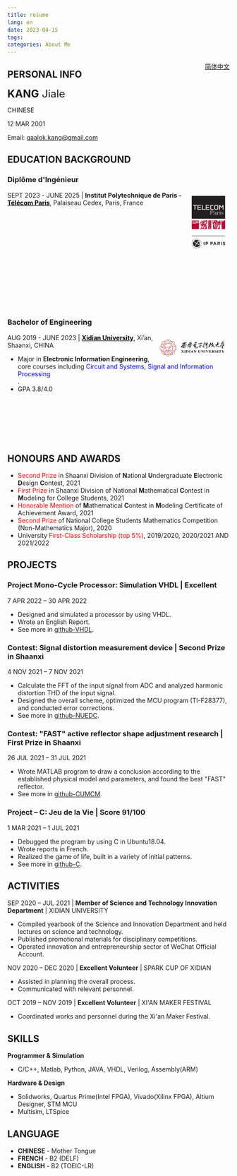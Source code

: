 ```yaml
---
title: resume
lang: en
date: 2023-04-15
tags:
categories: About Me
---
```


<a style="float:right" class="btn btn-info" href="{% post_path '简历' %}">简体中文</a>

## PERSONAL INFO

<font size="5"><b>KANG</b> Jiale</font>

CHINESE

12 MAR 2001

Email: <a href="mailto:kanngjle@gmail.com">gaalok.kang@gmail.com</a>

## EDUCATION BACKGROUND

<div style="height: 600px;">
<div style="height: 300px; width:100%;">
<h3>Diplôme d'Ingénieur</h3>  
<a href="https://www.telecom-paris.fr/"><img src="/../../../../images/telecom_paris_logo.png" style="width:15%;float:right; margin:10px;"></a>
<p style="font-style:normal; margin-top:10px;">
    SEPT 2023 - JUNE 2025 | <strong>Institut Polytechnique de Paris - <a href="https://www.telecom-paris.fr/" style="color: black">Télécom Paris</a></strong>, Palaiseau Cedex, Paris, France
    <!-- <ul>
        <li>专业为<strong>电子信息工程</strong>，核心专业课包括<span style="color:blue;">电路与系统、信号处理、数字电路、模拟电路、ARM处理器</span>等。</li>
        <li>GPA 3.8/4.0</li>
    </ul> -->
</p>
</div>
<div style="height: 300px; width:100%;">
<h3>Bachelor of Engineering</h3>
<a href="https://www.xidian.edu.cn/"><img src="/../../../../images/xidian_logo.jpg" style="width:30%;float:right; margin:10px;"></a>
<p style="font-style:normal; margin-top:10px;">
    AUG 2019 - JUNE 2023 | <strong><a href="https://www.xidian.edu.cn/" style="color: black">Xidian University</a></strong>, Xi’an, Shaanxi, CHINA
    <ul>
        <li>Major in <strong>Electronic Information Engineering</strong>, core courses including <span style="color:blue;">Circuit and Systems, Signal and Information Processing</span></li>.
        <li>GPA 3.8/4.0</li>
    </ul>
</p>
</div>
</div>


## HONOURS AND AWARDS

- <span style="color:red;">Second Prize</span> in Shaanxi Division of **N**ational **U**ndergraduate **E**lectronic **D**esign **C**ontest, 2021
- <span style="color:red;">First Prize</span> in Shaanxi Division of National **M**athematical **C**ontest in **M**odeling for College Students, 2021
- <span style="color:red;">Honorable Mention</span> of **M**athematical **C**ontest in **M**odeling Certificate of Achievement Award, 2021
- <span style="color:red;">Second Prize</span> of National College Students Mathematics Competition (Non-Mathematics Major), 2020
- University <span style="color:red;">First-Class Scholarship (top 5%)</span>, 2019/2020, 2020/2021 AND 2021/2022

## PROJECTS

### Project Mono-Cycle Processor: Simulation VHDL | Excellent
7 APR 2022 – 30 APR 2022

- Designed and simulated a processor by using VHDL.
- Wrote an English Report.
- See more in [github-VHDL](https://github.com/kjle/VHDL-2022-Spring).

### Contest: Signal distortion measurement device | Second Prize in Shaanxi
4 NOV 2021 – 7 NOV 2021

- Calculate the FFT of the input signal from ADC and analyzed harmonic distortion THD of the input signal.
- Designed the overall scheme, optimized the MCU program (TI-F28377), and conducted error corrections.
- See more in [github-NUEDC](https://github.com/kjle/2021-NUEDC-A).

### Contest: "FAST" active reflector shape adjustment research | First Prize in Shaanxi
26 JUL 2021 – 31 JUL 2021

- Wrote MATLAB program to draw a conclusion according to the established physical model and parameters, and found the best "FAST" reflector.
- See more in [github-CUMCM](https://github.com/kjle/2021-CUMCM-A).

### Project – C: Jeu de la Vie | Score 91/100
1 MAR 2021 – 1 JUL 2021

- Debugged the program by using C in Ubuntu18.04.
- Wrote reports in French.
- Realized the game of life, built in a variety of initial patterns.
- See more in [github-C](https://github.com/kjle/Project-C-2021-Spring).

## ACTIVITIES

SEP 2020 – JUL 2021 | **Member of Science and Technology Innovation Department** | XIDIAN UNIVERSITY

- Compiled yearbook of the Science and Innovation Department and held lectures on science and technology.
- Published promotional materials for disciplinary competitions.
- Operated innovation and entrepreneurship sector of WeChat Official Account.

NOV 2020 – DEC 2020 | **Excellent Volunteer** | SPARK CUP OF XIDIAN

- Assisted in planning the overall process.
- Communicated with relevant personnel.

OCT 2019 – NOV 2019 | **Excellent Volunteer** | XI'AN MAKER FESTIVAL

- Coordinated works and personnel during the Xi'an Maker Festival.

## SKILLS

**Programmer & Simulation**

- C/C++, Matlab, Python, JAVA, VHDL, Verilog, Assembly(ARM)

**Hardware & Design**

- Solidworks, Quartus Prime(Intel FPGA), Vivado(Xilinx FPGA), Altium Designer, STM MCU
- Multisim, LTSpice

## LANGUAGE

- **CHINESE** - Mother Tongue 
- **FRENCH** - B2 (DELF)
- **ENGLISH** - B2 (TOEIC-LR)
